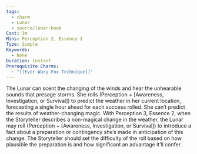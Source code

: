 ```yaml
---
tags:
  - charm
  - Lunar
  - source/lunar-book
Cost: 3m
Mins: Perception 2, Essence 1
Type: Simple
Keywords:
  - None
Duration: Instant
Prerequisite Charms:
  - "[[Ever-Wary Fox Technique]]"
---
```

The Lunar can scent the changing of the winds and hear the unhearable sounds that presage storms. She rolls (Perception + [Awareness, Investigation, or Survival]) to predict the weather in her current location, forecasting a single hour ahead for each success rolled. She can’t predict the results of weather-changing magic. With Perception 3, Essence 2, when the Storyteller describes a non-magical change in the weather, the Lunar may roll (Perception + [Awareness, Investigation, or Survival]) to introduce a fact about a preparation or contingency she’s made in anticipation of this change. The Storyteller should set the difficulty of the roll based on how plausible the preparation is and how significant an advantage it’ll confer.